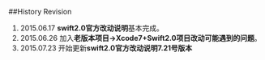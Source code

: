 ##History Revision

1. 2015.06.17 **swift2.0官方改动说明**基本完成。
2. 2015.06.26 加入**老版本项目->Xcode7+Swift2.0项目改动可能遇到的问题**。
3. 2015.07.23 开始更新**swift2.0官方改动说明7.21号版本**